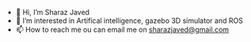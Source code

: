 - 👋 Hi, I’m Sharaz Javed
- 👀 I’m interested in Artifical intelligence, gazebo 3D simulator and ROS 
- 📫 How to reach me ou can email me on sharazjaved@gmail.com

<!---
SharazJaved/SharazJaved is a ✨ special ✨ repository because its `README.md` (this file) appears on your GitHub profile.
You can click the Preview link to take a look at your changes.
--->
